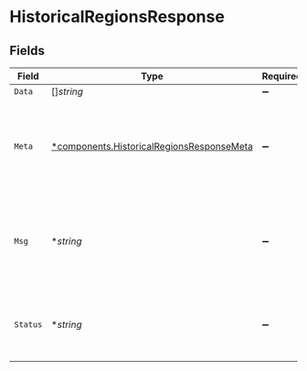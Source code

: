 # HistoricalRegionsResponse


## Fields

| Field                                                                                             | Type                                                                                              | Required                                                                                          | Description                                                                                       |
| ------------------------------------------------------------------------------------------------- | ------------------------------------------------------------------------------------------------- | ------------------------------------------------------------------------------------------------- | ------------------------------------------------------------------------------------------------- |
| `Data`                                                                                            | []*string*                                                                                        | :heavy_minus_sign:                                                                                | N/A                                                                                               |
| `Meta`                                                                                            | [*components.HistoricalRegionsResponseMeta](../../models/shared/historicalregionsresponsemeta.md) | :heavy_minus_sign:                                                                                | Meta information about the scope of the query in a human readable format.                         |
| `Msg`                                                                                             | **string*                                                                                         | :heavy_minus_sign:                                                                                | If the query was not successful, this will provide a string that explains why.                    |
| `Status`                                                                                          | **string*                                                                                         | :heavy_minus_sign:                                                                                | Whether or not we were able to successfully execute the query.                                    |